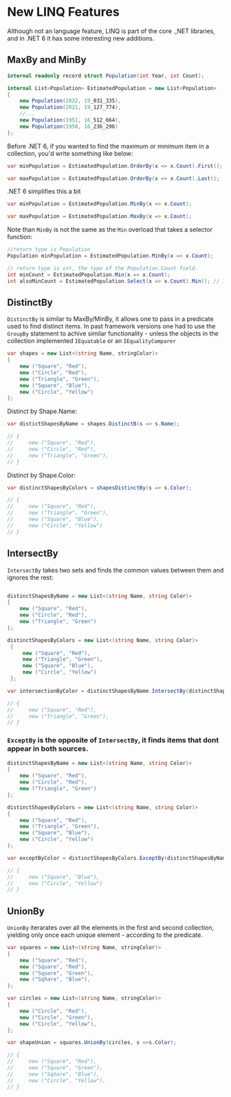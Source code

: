 # New LINQ Features

Although not an language feature, LINQ is part of the core .,NET libraries, and in .NET 6 it has some interesting new additions.

## MaxBy and MinBy

``` C#
internal readonly record struct Population(int Year, int Count);

internal List<Population> EstimatedPopulation = new List<Population>
{
    new Population(2022, 19_031_335),
    new Population(2021, 19_127_774),
    //...
    new Population(1951, 16_512_664),
    new Population(1950, 16_236_296)
};
```
Before .NET 6, if you wanted to find the maximum or minimum item in a collection, you'd write something like below:

``` C#
var minPopulation = EstimatedPopulation.OrderBy(x => x.Count).First();

var maxPopulation = EstimatedPopulation.OrderBy(x => x.Count).Last(); 
```

.NET 6 simplifies this a bit

``` C#
var minPopulation = EstimatedPopulation.MinBy(x => x.Count);

var maxPopulation = EstimatedPopulation.MaxBy(x => x.Count);
```

Note than `MinBy` is not the same as the `Min` overload that takes a selector function:


``` C#
//return type is Population
Population minPopulation = EstimatedPopulation.MinBy(x => x.Count);

// return type is int, the type of the Population.Count field.
int minCount = EstimatedPopulation.Min(x => x.Count); 
int alsoMinCount = EstimatedPopulation.Select(x => x.Count).Min(); // longer version

```

## DistinctBy
`DistinctBy` is  similar to MaxBy/MinBy, it allows one to pass in a predicate used to find distinct items. In past framework versions one had to use the `GroupBy` statement to achive similar functionality - unless the objects in the collection implemented `IEquatable` or an `IEqualityComparer`


``` C#
var shapes = new List<(string Name, stringColor)>
{
    new ("Square", "Red"),
    new ("Circle", "Red"),
    new ("Triangle", "Green"),
    new ("Square", "Blue"),
    new ("Circle", "Yellow")
};
```

Distinct by Shape.Name:
``` C#
var distictShapesByName = shapes.DistinctB(s => s.Name);

// {
//     new ("Square", "Red"),
//     new ("Circle", "Red"),
//     new ("Triangle", "Green"),
// }
```

Distinct by Shape.Color:
``` C#
var distinctShapesByColors = shapesDistinctBy(s => s.Color);

// {
//     new ("Square", "Red"),
//     new ("Triangle", "Green"),
//     new ("Square", "Blue"),
//     new ("Circle", "Yellow")
// }
```
## IntersectBy
`IntersectBy` takes two sets and finds the common values between them and ignores the rest:

``` C#

distinctShapesByName = new List<(string Name, string Color)>
{
    new ("Square", "Red"),
    new ("Circle", "Red"),
    new ("Triangle", "Green")
};

distinctShapesByColors = new List<(string Name, string Color)>
 {
     new ("Square", "Red"),
     new ("Triangle", "Green"),
     new ("Square", "Blue"),
     new ("Circle", "Yellow")
 };

var intersectionByColor = distinctShapesByName.IntersectBy(distinctShapesByColors.Select(s => s.Color), s => s.Color);

// {
//     new ("Square", "Red"),
//     new ("Triangle", "Green"),
// }

```

### `ExceptBy` is the opposite of `IntersectBy`, it finds items that dont appear in both sources.

``` C#
distinctShapesByName = new List<(string Name, string Color)>
{
    new ("Square", "Red"),
    new ("Circle", "Red"),
    new ("Triangle", "Green")
};

distinctShapesByColors = new List<(string Name, string Color)>
{
    new ("Square", "Red"),
    new ("Triangle", "Green"),
    new ("Square", "Blue"),
    new ("Circle", "Yellow")
};

var exceptByColor = distinctShapesByColors.ExceptBy(distinctShapesByName.Select(s => s.Color), s => s.Color);

// {
//     new ("Square", "Blue"),
//     new ("Circle", "Yellow")
// }

```
## UnionBy
`UnionBy` iterarates over all the elements in the first and second collection, yielding only once each unique element - according to the predicate.

``` c#
var squares = new List<(string Name, stringColor)>
{
    new ("Square", "Red"),
    new ("Square", "Red"),
    new ("Square", "Green"),
    new ("Sqhare", "Blue"),
};

var circles = new List<(string Name, stringColor)>
{
    new ("Circle", "Red"),
    new ("Circle", "Green"),
    new ("Circle", "Yellow"),
};

var shapeUnion = squares.UnionBy(circles, s =>s.Color);

// {
//     new ("Square", "Red"),
//     new ("Square", "Green"),
//     new ("Sqhare", "Blue"),
//     new ("Circle", "Yellow"),
// }
```